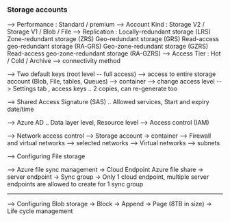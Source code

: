
### Storage accounts

 --> Performance : Standard / premium
 --> Account Kind : Storage V2 / Storage V1 / Blob / File
 --> Replication : 
        Locally-redundant storage (LRS)
        Zone-redundant storage (ZRS)
        Geo-redundant storage (GRS)
        Read-access geo-redundant storage (RA-GRS)
        Geo-zone-redundant storage (GZRS)
        Read-access geo-zone-redundant storage (RA-GZRS)
 --> Access Tier : Hot / Cold / Archive
 --> connectivity method

 --> Two default keys (root level -- full access)
 --> access to entire storage account (Blob, File, tables, Queues)
 --> container --> change access level
 --> Settings tab , access keys .. 2 copies, can re-generate too

 --> Shared Access Signature (SAS) .. Allowed services, Start and expiry date/time

 --> Azure AD .. Data layer level, Resource level
    --> Access control (IAM)

 --> Network access control
    --> Storage account -> container --> Firewall and virtual networks --> selected networks --> Virtual networks --> subnets

--> Configuring File storage

 --> Azure file sync management
   -> Cloud Endpoint Azure file share
   -> server endpoint
   -> Sync group
      -> Only 1 cloud endpoint, multiple server endpoints are allowed to create for 1 sync group


----------

--> Configuring Blob storage
  -> Block
  -> Append
  -> Page (8TB in size)
  -> Life cycle management
